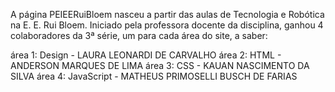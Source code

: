 A página PEIEERuiBloem nasceu a partir das aulas de Tecnologia e Robótica na E. E. Rui Bloem.
Iniciado pela professora docente da disciplina, ganhou 4 colaboradores da 3ª série, um para cada área do site, a saber:

área 1: Design - LAURA LEONARDI DE CARVALHO 
área 2: HTML - ANDERSON MARQUES DE LIMA
área 3: CSS - KAUAN NASCIMENTO DA SILVA
área 4: JavaScript - MATHEUS PRIMOSELLI BUSCH DE FARIAS
